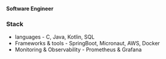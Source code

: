 
**Software Engineer**

### Stack
* languages - C, Java, Kotlin, SQL
* Frameworks & tools - SpringBoot, Micronaut, AWS, Docker
* Monitoring & Observability - Prometheus & Grafana
